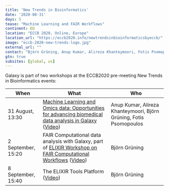 ```yaml
---
title: 'New Trends in Bioinformatics'
date: '2020-08-31'
days: 5
tease: "Machine Learning and FAIR Workflows"
continent: EU
location: "ECCB 2020, Online, Europe"
location_url: "https://eccb2020.info/newtrendsinbioinformaticsbyeccb/"
image: "eccb-2020-new-trends-logo.jpg"
external_url: ""
contact: "Björn Grüning, Anup Kumar, Alireza Khanteymoori, Fotis Psomopoulos"
gtn: true
subsites: [global, us]
---
```


Galaxy is part of two workshops at the ECCB2020 pre-meeting New Trends in Bioinformatics events:

| When | What | Who |
| ---- | ---- | ---- |
| 31 August, 13:30 | [Machine Learning and Omics data: Opportunities for advancing biomedical data analysis in Galaxy](https://eccb2020.info/ntbt01-machine-learning-and-omics-data-opportunities-for-advancing-biomedical-data-analysis-in-galaxy/) ([Video](https://www.youtube.com/watch?v=4HpGqg8Qftg)) | Anup Kumar, Alireza Khanteymoori, Björn Grüning, Fotis Psomopoulos |
| 2 September, 15:20 | FAIR Computational data analysis with Galaxy, part of [ELIXIR Workshop on FAIR Computational Workflows](https://eccb2020.info/ntbew01-workshop-on-fair-computational-workflows/) ([Video](https://youtu.be/M7C4o0mDZLw?t=8021)) | Björn Grüning |
| 8 September, 15:40 | The ELIXIR Tools Platform ([Video](https://youtu.be/SpphesPKHiw?t=2311)) | Björn Grüning |
